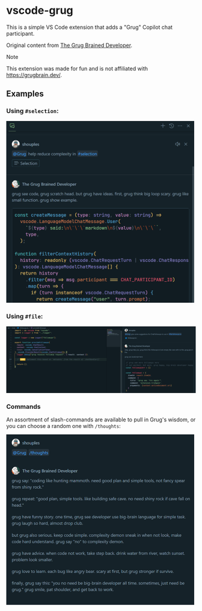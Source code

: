 # vscode-grug

This is a simple VS Code extension that adds a "Grug" Copilot chat participant.

Original content from [The Grug Brained Developer](https://grugbrain.dev/).

<!--prettier-ignore-->
> [!NOTE]
> This extension was made for fun and is not affiliated with https://grugbrain.dev/.

## Examples

### Using `#selection`:

<img src="resources/selectionReference.png" width="500" />

### Using `#file`:

![](resources/fileReference.png)

### Commands

An assortment of slash-commands are available to pull in Grug's wisdom, or you can choose a random
one with `/thoughts`:

<img src="resources/command.png" width="500" />
